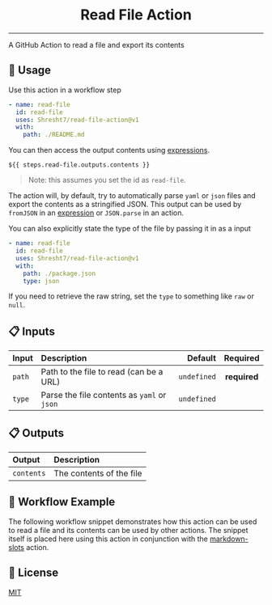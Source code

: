 <h1 align='center'>Read File Action</h1>

---

<!-- slot: description  -->
A GitHub Action to read a file and export its contents
<!-- /slot -->

## 📖 Usage

Use this action in a workflow step

```yaml
- name: read-file
  id: read-file
  uses: Shresht7/read-file-action@v1
  with:
    path: ./README.md
```

You can then access the output contents using [expressions](https://docs.github.com/en/actions/learn-github-actions/expressions).

`${{ steps.read-file.outputs.contents }}`

> Note: this assumes you set the id as `read-file`.

The action will, by default, try to automatically parse `yaml` or `json` files and export the contents as a stringified JSON. This output can be used by `fromJSON` in an [expression](https://docs.github.com/en/actions/learn-github-actions/expressions) or `JSON.parse` in an action.

You can also explicitly state the type of the file by passing it in as a input

```yaml
- name: read-file
  id: read-file
  uses: Shresht7/read-file-action@v1
  with:
    path: ./package.json
    type: json
```

If you need to retrieve the raw string, set the `type` to something like `raw` or `null`.

## 📋 Inputs

<!-- slot: inputs  -->
| Input  | Description                                 |     Default |   Required   |
| :----- | :------------------------------------------ | ----------: | :----------: |
| `path` | Path to the file to read (can be a URL)     | `undefined` | **required** |
| `type` | Parse the file contents as `yaml` or `json` | `undefined` |              |
<!-- /slot -->

## 📋 Outputs

<!-- slot: outputs  -->
| Output     | Description              |
| :--------- | :----------------------- |
| `contents` | The contents of the file |
<!-- /slot -->

## 📃 Workflow Example

The following workflow snippet demonstrates how this action can be used to read a file and  its contents can be used by other actions. The snippet itself is placed here using this action in conjunction with the [markdown-slots](https://www.github.com/Shresht7/markdown-slots) action.

<!-- slot: example {prefix: ```yaml} | {suffix: ```} -->
<!--  -->

## 📑 License

[MIT](./LICENSE)